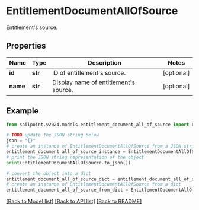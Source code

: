 # EntitlementDocumentAllOfSource

Entitlement's source.

## Properties

Name | Type | Description | Notes
------------ | ------------- | ------------- | -------------
**id** | **str** | ID of entitlement&#39;s source. | [optional] 
**name** | **str** | Display name of entitlement&#39;s source. | [optional] 

## Example

```python
from sailpoint.v2024.models.entitlement_document_all_of_source import EntitlementDocumentAllOfSource

# TODO update the JSON string below
json = "{}"
# create an instance of EntitlementDocumentAllOfSource from a JSON string
entitlement_document_all_of_source_instance = EntitlementDocumentAllOfSource.from_json(json)
# print the JSON string representation of the object
print(EntitlementDocumentAllOfSource.to_json())

# convert the object into a dict
entitlement_document_all_of_source_dict = entitlement_document_all_of_source_instance.to_dict()
# create an instance of EntitlementDocumentAllOfSource from a dict
entitlement_document_all_of_source_from_dict = EntitlementDocumentAllOfSource.from_dict(entitlement_document_all_of_source_dict)
```
[[Back to Model list]](../README.md#documentation-for-models) [[Back to API list]](../README.md#documentation-for-api-endpoints) [[Back to README]](../README.md)


